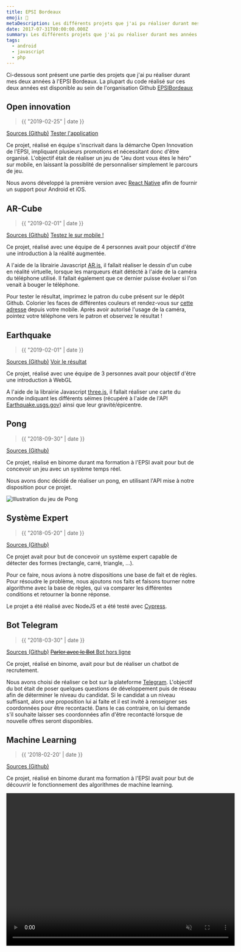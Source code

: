 ```yaml
---
title: EPSI Bordeaux
emoji: 🎒
metaDescription: Les différents projets que j'ai pu réaliser durant mes années à l'EPSI Bordeaux
date: 2017-07-31T00:00:00.000Z
summary: Les différents projets que j'ai pu réaliser durant mes années à l'EPSI Bordeaux
tags:
  - android
  - javascript
  - php
---
```


Ci-dessous sont présent une partie des projets que j'ai pu réaliser durant mes deux années à l'EPSI Bordeaux. La plupart du code réalisé sur ces deux années est disponible au sein de l'organisation Github [EPSIBordeaux](https://github.com/EPSIBordeaux)

## Open innovation

> {{ "2019-02-25" | date }}

[Sources (Github)](https://github.com/EPSIBordeaux/memoryProject) [Tester l'application](https://expo.io/@sylvainmetayer/memoryProject)

Ce projet, réalisé en équipe s'inscrivait dans la démarche Open Innovation de l'EPSI, impliquant plusieurs promotions et nécessitant donc d'être organisé. L'objectif était de réaliser un jeu de "Jeu dont vous êtes le héro" sur mobile, en laissant la possiblité de personnaliser simplement le parcours de jeu.

Nous avons développé la première version avec [React Native](https://facebook.github.io/react-native/) afin de fournir un support pour Android et iOS.

## AR-Cube

> {{ "2019-02-01" | date }}

[Sources (Github)](https://github.com/EPSIBordeaux/ar-cube) [Testez le sur mobile !](https://epsibordeaux.github.io/ar-cube/)

Ce projet, réalisé avec une équipe de 4 personnes avait pour objectif d'être une introduction à la réalité augmentée.

A l'aide de la librairie Javascript [AR.js](https://github.com/jeromeetienne/AR.js), il fallait réaliser le dessin d'un cube en réalité virtuelle, lorsque les marqueurs était détécté à l'aide de la caméra du téléphone utilisé. Il fallait également que ce dernier puisse évoluer si l'on venait à bouger le téléphone.

Pour tester le résultat, imprimez le patron du cube présent sur le dépôt Github. Colorier les faces de différentes couleurs et rendez-vous sur [cette adresse](https://epsibordeaux.github.io/ar-cube/) depuis votre mobile. Après avoir autorisé l'usage de la caméra, pointez votre téléphone vers le patron et observez le résultat !

## Earthquake

> {{ "2019-02-01" | date }}

[Sources (Github)](https://github.com/EPSIBordeaux/earthquake) [Voir le résultat](https://epsibordeaux.github.io/earthquake/)

Ce projet, réalisé avec une équipe de 3 personnes avait pour objectif d'être une introduction à WebGL

A l'aide de la librairie Javascript [three.js](https://threejs.org/), il fallait réaliser une carte du monde indiquant les différents séimes (récupéré à l'aide de l'API [Earthquake.usgs.gov](https://earthquake.usgs.gov/earthquakes/feed/v1.0/summary/significant_month.geojson)) ainsi que leur gravité/épicentre.

## Pong

> {{ "2018-09-30" | date }}

[Sources (Github)](https://github.com/EPSIBordeaux/temps-reel)

Ce projet, réalisé en binome durant ma formation à l'EPSI avait pour but de concevoir un jeu avec un système temps réel.

Nous avons donc décidé de réaliser un pong, en utilisant l'API mise à notre disposition pour ce projet.

![Illustration du jeu de Pong](/static/img/pong.png)

## Système Expert

> {{ "2018-05-20" | date }}

[Sources (Github)](https://github.com/EPSIBordeaux/epsi-expert-system)

Ce projet avait pour but de concevoir un système expert capable de détecter des formes (rectangle, carré, triangle, ...).

Pour ce faire, nous avions à notre dispositions une base de fait et de règles. Pour résoudre le problème, nous ajoutons nos faits et faisons tourner notre algorithme avec la base de règles, qui va comparer les différentes conditions et retourner la bonne réponse.

Le projet a été réalisé avec NodeJS et a été testé avec [Cypress](https://www.cypress.io/).

## Bot Telegram

> {{ "2018-03-30" | date }}

[Sources (Github)](https://github.com/EPSIBordeaux/Telegram_Bot) [~~Parler avec le Bot~~ Bot hors ligne](https://telegram.me/EPSI_UsainBot)

Ce projet, réalisé en binome, avait pour but de réaliser un chatbot de recrutement.

Nous avons choisi de réaliser ce bot sur la plateforme [Telegram](https://telegram.org/). L'objectif du bot était de poser quelques questions de développement puis de réseau afin de déterminer le niveau du candidat. Si le candidat a un niveau suffisant, alors une proposition lui ai faite et il est invité à renseigner ses coordonnées pour être recontacté. Dans le cas contraire, on lui demande s'il souhaite laisser ses coordonnées afin d'être recontacté lorsque de nouvelle offres seront disponibles.

## Machine Learning

> {{ '2018-02-20' | date }}

[Sources (Github)](https://github.com/EPSIBordeaux/epsi-expert-system)

Ce projet, réalisé en binome durant ma formation à l'EPSI avait pour but de découvrir le fonctionnement des algorithmes de machine learning.

<video controls muted preload="metadata" width="600" height="400">

  <source src="/static/img/machine_learning.mp4"
            type="video/mp4">

    Désolé, votre navigateur ne permet pas de lire la vidéo.

</video>
